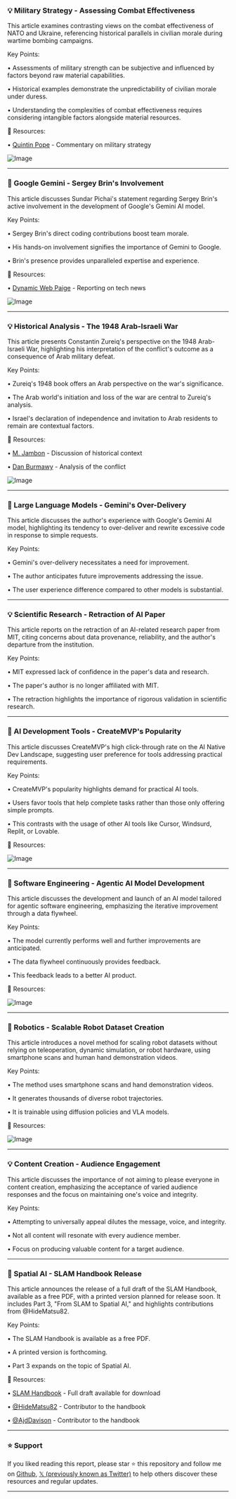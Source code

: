 ### 💡 Military Strategy - Assessing Combat Effectiveness

This article examines contrasting views on the combat effectiveness of NATO and Ukraine, referencing historical parallels in civilian morale during wartime bombing campaigns.

Key Points:

•  Assessments of military strength can be subjective and influenced by factors beyond raw material capabilities.


•  Historical examples demonstrate the unpredictability of civilian morale under duress.


•  Understanding the complexities of combat effectiveness requires considering intangible factors alongside material resources.



🔗 Resources:

• [Quintin Pope](https://x.com/QuintinPope5) - Commentary on military strategy


![Image](https://pbs.twimg.com/amplify_video_thumb/1923834857282482176/img/voPpPu2LyINBHHi1.jpg)


---

### 🤖 Google Gemini - Sergey Brin's Involvement

This article discusses Sundar Pichai's statement regarding Sergey Brin's active involvement in the development of Google's Gemini AI model.

Key Points:

• Sergey Brin's direct coding contributions boost team morale.


•  His hands-on involvement signifies the importance of Gemini to Google.


•  Brin's presence provides unparalleled expertise and experience.



🔗 Resources:

• [Dynamic Web Paige](https://x.com/DynamicWebPaige) - Reporting on tech news


![Image](https://pbs.twimg.com/amplify_video_thumb/1923626392773656576/img/zl0bfZMGvGuCoQ1C.jpg)


---

### 💡 Historical Analysis - The 1948 Arab-Israeli War

This article presents Constantin Zureiq's perspective on the 1948 Arab-Israeli War, highlighting his interpretation of the conflict's outcome as a consequence of Arab military defeat.

Key Points:

• Zureiq's 1948 book offers an Arab perspective on the war's significance.


• The Arab world's initiation and loss of the war are central to Zureiq's analysis.


•  Israel's declaration of independence and invitation to Arab residents to remain are contextual factors.



🔗 Resources:

• [M. Jambon](https://x.com/mjambon) - Discussion of historical context


• [Dan Burmawy](https://x.com/DanBurmawy) - Analysis of the conflict


![Image](https://pbs.twimg.com/media/Gq8N25gXsAAJ5QF?format=jpg&name=small)


---

### 🤖 Large Language Models - Gemini's Over-Delivery

This article discusses the author's experience with Google's Gemini AI model, highlighting its tendency to over-deliver and rewrite excessive code in response to simple requests.

Key Points:

• Gemini's over-delivery necessitates a need for improvement.


•  The author anticipates future improvements addressing the issue.


•  The user experience difference compared to other models is substantial.



---

### 💡 Scientific Research - Retraction of AI Paper

This article reports on the retraction of an AI-related research paper from MIT, citing concerns about data provenance, reliability, and the author's departure from the institution.

Key Points:

• MIT expressed lack of confidence in the paper's data and research.


• The paper's author is no longer affiliated with MIT.


•  The retraction highlights the importance of rigorous validation in scientific research.



---

### 🚀 AI Development Tools - CreateMVP's Popularity

This article discusses CreateMVP's high click-through rate on the AI Native Dev Landscape, suggesting user preference for tools addressing practical requirements.

Key Points:

• CreateMVP's popularity highlights demand for practical AI tools.


•  Users favor tools that help complete tasks rather than those only offering simple prompts.


•  This contrasts with the usage of other AI tools like Cursor, Windsurd, Replit, or Lovable.



🔗 Resources:


![Image](https://pbs.twimg.com/media/Gq-xhvuXsAAWtyM?format=jpg&name=small)


---

### 🤖 Software Engineering - Agentic AI Model Development

This article discusses the development and launch of an AI model tailored for agentic software engineering, emphasizing the iterative improvement through a data flywheel.

Key Points:

• The model currently performs well and further improvements are anticipated.


•  The data flywheel continuously provides feedback.


•  This feedback leads to a better AI product.



🔗 Resources:

![Image](https://pbs.twimg.com/amplify_video_thumb/1923086715822145540/img/HTLGz8pQ3ijGgubD.jpg)


---

### 🤖 Robotics - Scalable Robot Dataset Creation

This article introduces a novel method for scaling robot datasets without relying on teleoperation, dynamic simulation, or robot hardware, using smartphone scans and human hand demonstration videos.

Key Points:

•  The method uses smartphone scans and hand demonstration videos.


•  It generates thousands of diverse robot trajectories.


•  It is trainable using diffusion policies and VLA models.



🔗 Resources:

![Image](https://pbs.twimg.com/amplify_video_thumb/1923406037081862144/img/zIEb1OL51RRJJJQn.jpg)


---

### 💡 Content Creation - Audience Engagement

This article discusses the importance of not aiming to please everyone in content creation, emphasizing the acceptance of varied audience responses and the focus on maintaining one's voice and integrity.

Key Points:

•  Attempting to universally appeal dilutes the message, voice, and integrity.


•  Not all content will resonate with every audience member.


•  Focus on producing valuable content for a target audience.


---

### 🚀 Spatial AI - SLAM Handbook Release

This article announces the release of a full draft of the SLAM Handbook, available as a free PDF, with a printed version planned for release soon. It includes Part 3, "From SLAM to Spatial AI," and highlights contributions from @HideMatsu82.


Key Points:

• The SLAM Handbook is available as a free PDF.


• A printed version is forthcoming.


•  Part 3 expands on the topic of Spatial AI.


🔗 Resources:

• [SLAM Handbook](https://t.co/efM6qCM4vQ) - Full draft available for download


• [@HideMatsu82](https://x.com/HideMatsu82) - Contributor to the handbook


• [@AjdDavison](https://x.com/AjdDavison) - Contributor to the handbook


---

### ⭐️ Support

If you liked reading this report, please star ⭐️ this repository and follow me on [Github](https://github.com/Drix10), [𝕏 (previously known as Twitter)](https://x.com/DRIX_10_) to help others discover these resources and regular updates.

---